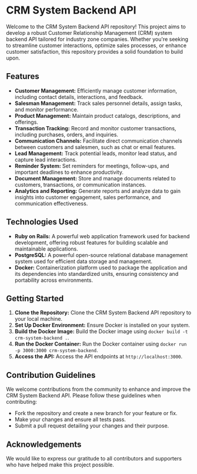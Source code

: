 # CRM System Backend API

Welcome to the CRM System Backend API repository! This project aims to develop a robust Customer Relationship Management (CRM) system backend API tailored for industry zone companies. Whether you're seeking to streamline customer interactions, optimize sales processes, or enhance customer satisfaction, this repository provides a solid foundation to build upon.

## Features

* **Customer Management:** Efficiently manage customer information, including contact details, interactions, and feedback.
* **Salesman Management:** Track sales personnel details, assign tasks, and monitor performance.
* **Product Management:** Maintain product catalogs, descriptions, and offerings.
* **Transaction Tracking:** Record and monitor customer transactions, including purchases, orders, and inquiries.
* **Communication Channels:** Facilitate direct communication channels between customers and salesmen, such as chat or email features.
* **Lead Management:** Track potential leads, monitor lead status, and capture lead interactions.
* **Reminder System:** Set reminders for meetings, follow-ups, and important deadlines to enhance productivity.
* **Document Management:** Store and manage documents related to customers, transactions, or communication instances.
* **Analytics and Reporting:** Generate reports and analyze data to gain insights into customer engagement, sales performance, and communication effectiveness.

## Technologies Used

* **Ruby on Rails:** A powerful web application framework used for backend development, offering robust features for building scalable and maintainable applications.
* **PostgreSQL:** A powerful open-source relational database management system used for efficient data storage and management.
* **Docker:** Containerization platform used to package the application and its dependencies into standardized units, ensuring consistency and portability across environments.

## Getting Started

1. **Clone the Repository:** Clone the CRM System Backend API repository to your local machine.
2. **Set Up Docker Environment:** Ensure Docker is installed on your system.
3. **Build the Docker Image:** Build the Docker image using `docker build -t crm-system-backend .`.
4. **Run the Docker Container:** Run the Docker container using `docker run -p 3000:3000 crm-system-backend`.
5. **Access the API:** Access the API endpoints at `http://localhost:3000`.

## Contribution Guidelines

We welcome contributions from the community to enhance and improve the CRM System Backend API. Please follow these guidelines when contributing:

* Fork the repository and create a new branch for your feature or fix.
* Make your changes and ensure all tests pass.
* Submit a pull request detailing your changes and their purpose.


## Acknowledgements

We would like to express our gratitude to all contributors and supporters who have helped make this project possible.

